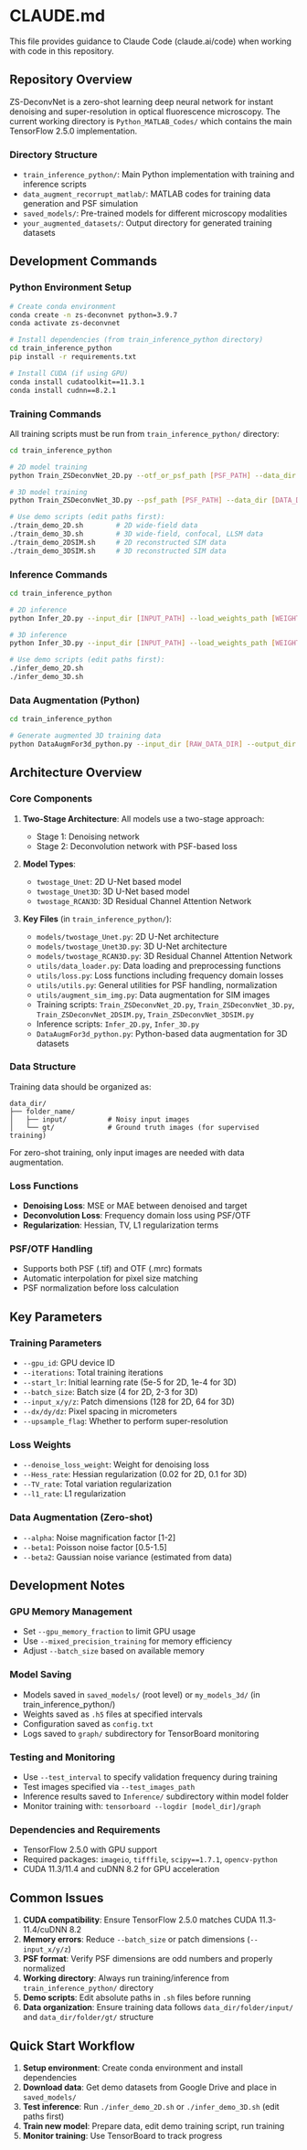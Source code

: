 # CLAUDE.md

This file provides guidance to Claude Code (claude.ai/code) when working with code in this repository.

## Repository Overview

ZS-DeconvNet is a zero-shot learning deep neural network for instant denoising and super-resolution in optical fluorescence microscopy. The current working directory is `Python_MATLAB_Codes/` which contains the main TensorFlow 2.5.0 implementation.

### Directory Structure
- `train_inference_python/`: Main Python implementation with training and inference scripts
- `data_augment_recorrupt_matlab/`: MATLAB codes for training data generation and PSF simulation
- `saved_models/`: Pre-trained models for different microscopy modalities
- `your_augmented_datasets/`: Output directory for generated training datasets

## Development Commands

### Python Environment Setup
```bash
# Create conda environment
conda create -n zs-deconvnet python=3.9.7
conda activate zs-deconvnet

# Install dependencies (from train_inference_python directory)
cd train_inference_python
pip install -r requirements.txt

# Install CUDA (if using GPU)
conda install cudatoolkit==11.3.1
conda install cudnn==8.2.1
```

### Training Commands
All training scripts must be run from `train_inference_python/` directory:

```bash
cd train_inference_python

# 2D model training
python Train_ZSDeconvNet_2D.py --otf_or_psf_path [PSF_PATH] --data_dir [DATA_DIR] --folder [FOLDER_NAME] --test_images_path [TEST_PATH]

# 3D model training
python Train_ZSDeconvNet_3D.py --psf_path [PSF_PATH] --data_dir [DATA_DIR] --folder [FOLDER_NAME] --test_images_path [TEST_PATH]

# Use demo scripts (edit paths first):
./train_demo_2D.sh        # 2D wide-field data
./train_demo_3D.sh        # 3D wide-field, confocal, LLSM data
./train_demo_2DSIM.sh     # 2D reconstructed SIM data
./train_demo_3DSIM.sh     # 3D reconstructed SIM data
```

### Inference Commands
```bash
cd train_inference_python

# 2D inference
python Infer_2D.py --input_dir [INPUT_PATH] --load_weights_path [WEIGHTS_PATH]

# 3D inference
python Infer_3D.py --input_dir [INPUT_PATH] --load_weights_path [WEIGHTS_PATH]

# Use demo scripts (edit paths first):
./infer_demo_2D.sh
./infer_demo_3D.sh
```

### Data Augmentation (Python)
```bash
cd train_inference_python

# Generate augmented 3D training data
python DataAugmFor3d_python.py --input_dir [RAW_DATA_DIR] --output_dir [OUTPUT_DIR]
```

## Architecture Overview

### Core Components

1. **Two-Stage Architecture**: All models use a two-stage approach:
   - Stage 1: Denoising network
   - Stage 2: Deconvolution network with PSF-based loss

2. **Model Types**:
   - `twostage_Unet`: 2D U-Net based model
   - `twostage_Unet3D`: 3D U-Net based model
   - `twostage_RCAN3D`: 3D Residual Channel Attention Network

3. **Key Files** (in `train_inference_python/`):
   - `models/twostage_Unet.py`: 2D U-Net architecture
   - `models/twostage_Unet3D.py`: 3D U-Net architecture
   - `models/twostage_RCAN3D.py`: 3D Residual Channel Attention Network
   - `utils/data_loader.py`: Data loading and preprocessing functions
   - `utils/loss.py`: Loss functions including frequency domain losses
   - `utils/utils.py`: General utilities for PSF handling, normalization
   - `utils/augment_sim_img.py`: Data augmentation for SIM images
   - Training scripts: `Train_ZSDeconvNet_2D.py`, `Train_ZSDeconvNet_3D.py`, `Train_ZSDeconvNet_2DSIM.py`, `Train_ZSDeconvNet_3DSIM.py`
   - Inference scripts: `Infer_2D.py`, `Infer_3D.py`
   - `DataAugmFor3d_python.py`: Python-based data augmentation for 3D datasets

### Data Structure
Training data should be organized as:
```
data_dir/
├── folder_name/
│   ├── input/          # Noisy input images
│   └── gt/             # Ground truth images (for supervised training)
```

For zero-shot training, only input images are needed with data augmentation.

### Loss Functions
- **Denoising Loss**: MSE or MAE between denoised and target
- **Deconvolution Loss**: Frequency domain loss using PSF/OTF
- **Regularization**: Hessian, TV, L1 regularization terms

### PSF/OTF Handling
- Supports both PSF (.tif) and OTF (.mrc) formats
- Automatic interpolation for pixel size matching
- PSF normalization before loss calculation

## Key Parameters

### Training Parameters
- `--gpu_id`: GPU device ID
- `--iterations`: Total training iterations
- `--start_lr`: Initial learning rate (5e-5 for 2D, 1e-4 for 3D)
- `--batch_size`: Batch size (4 for 2D, 2-3 for 3D)
- `--input_x/y/z`: Patch dimensions (128 for 2D, 64 for 3D)
- `--dx/dy/dz`: Pixel spacing in micrometers
- `--upsample_flag`: Whether to perform super-resolution

### Loss Weights
- `--denoise_loss_weight`: Weight for denoising loss
- `--Hess_rate`: Hessian regularization (0.02 for 2D, 0.1 for 3D)
- `--TV_rate`: Total variation regularization
- `--l1_rate`: L1 regularization

### Data Augmentation (Zero-shot)
- `--alpha`: Noise magnification factor [1-2]
- `--beta1`: Poisson noise factor [0.5-1.5]
- `--beta2`: Gaussian noise variance (estimated from data)

## Development Notes

### GPU Memory Management
- Set `--gpu_memory_fraction` to limit GPU usage
- Use `--mixed_precision_training` for memory efficiency
- Adjust `--batch_size` based on available memory

### Model Saving
- Models saved in `saved_models/` (root level) or `my_models_3d/` (in train_inference_python/)
- Weights saved as `.h5` files at specified intervals
- Configuration saved as `config.txt`
- Logs saved to `graph/` subdirectory for TensorBoard monitoring

### Testing and Monitoring
- Use `--test_interval` to specify validation frequency during training
- Test images specified via `--test_images_path`
- Inference results saved to `Inference/` subdirectory within model folder
- Monitor training with: `tensorboard --logdir [model_dir]/graph`

### Dependencies and Requirements
- TensorFlow 2.5.0 with GPU support
- Required packages: `imageio`, `tifffile`, `scipy==1.7.1`, `opencv-python`
- CUDA 11.3/11.4 and cuDNN 8.2 for GPU acceleration

## Common Issues

1. **CUDA compatibility**: Ensure TensorFlow 2.5.0 matches CUDA 11.3-11.4/cuDNN 8.2
2. **Memory errors**: Reduce `--batch_size` or patch dimensions (`--input_x/y/z`)
3. **PSF format**: Verify PSF dimensions are odd numbers and properly normalized
4. **Working directory**: Always run training/inference from `train_inference_python/` directory
5. **Demo scripts**: Edit absolute paths in `.sh` files before running
6. **Data organization**: Ensure training data follows `data_dir/folder/input/` and `data_dir/folder/gt/` structure

## Quick Start Workflow

1. **Setup environment**: Create conda environment and install dependencies
2. **Download data**: Get demo datasets from Google Drive and place in `saved_models/`
3. **Test inference**: Run `./infer_demo_2D.sh` or `./infer_demo_3D.sh` (edit paths first)
4. **Train new model**: Prepare data, edit demo training script, run training
5. **Monitor training**: Use TensorBoard to track progress